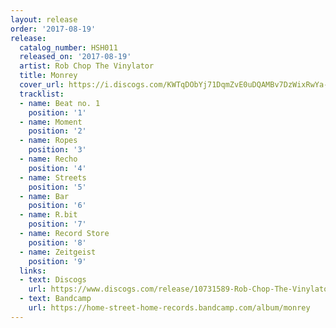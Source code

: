 ```yaml
---
layout: release
order: '2017-08-19'
release:
  catalog_number: HSH011
  released_on: '2017-08-19'
  artist: Rob Chop The Vinylator
  title: Monrey
  cover_url: https://i.discogs.com/KWTqDObYj71DqmZvE0uDQAMBv7DzWixRwYa-4t6HYEI/rs:fit/g:sm/q:90/h:594/w:600/czM6Ly9kaXNjb2dz/LWRhdGFiYXNlLWlt/YWdlcy9SLTEwNzMx/NTg5LTE1MDMyNjI0/ODYtNzgwOC5wbmc.jpeg
  tracklist:
  - name: Beat no. 1
    position: '1'
  - name: Moment
    position: '2'
  - name: Ropes
    position: '3'
  - name: Recho
    position: '4'
  - name: Streets
    position: '5'
  - name: Bar
    position: '6'
  - name: R.bit
    position: '7'
  - name: Record Store
    position: '8'
  - name: Zeitgeist
    position: '9'
  links:
  - text: Discogs
    url: https://www.discogs.com/release/10731589-Rob-Chop-The-Vinylator-Monrey
  - text: Bandcamp
    url: https://home-street-home-records.bandcamp.com/album/monrey
---
```

